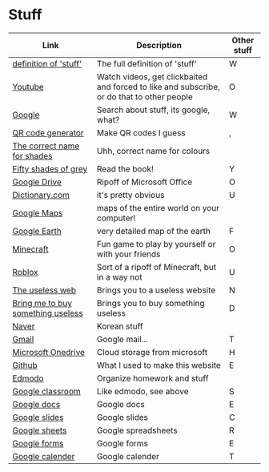 # Stuff

Link|Description|Other stuff
-|-|-
[definition of 'stuff'](https://www.dictionary.com/browse/stuff)|The full definition of 'stuff'|W
[Youtube](youtube.com)|Watch videos, get clickbaited and forced to like and subscribe, or do that to other people|O
[Google](google.com)|Search about stuff, its google, what?|W
[QR code generator](qr-code-generator.com)|Make QR codes I guess|,
[The correct name for shades](digitalsynopsis.com/design/color-thesaurus-correct-name-of-shades)|Uhh, correct name for colours| 
[Fifty shades of grey](http://readonlinefreebook.com/fifty-shades-of-grey)|Read the book!|Y
[Google Drive](drive.google.com)|Ripoff of Microsoft Office|O
[Dictionary.com](dictionary.com)|it's pretty obvious|U
[Google Maps](google.com/maps)|maps of the entire world on your computer!|
[Google Earth](google.com/earth)|very detailed map of the earth|F
[Minecraft](https://www.minecraft.net/en-us/about-minecraft)|Fun game to play by yourself or with your friends|O
[Roblox](roblox.com)|Sort of a ripoff of Minecraft, but in a way not|U
[The useless web](https://theuselessweb.com)|Brings you to a useless website|N
[Bring me to buy something useless](https://weirdorconfusing.com/)|Brings you to buy something useless|D
[Naver](naver.com)|Korean stuff| 
[Gmail](mail.google.com)|Google mail...|T
[Microsoft Onedrive](onedrive.com)|Cloud storage from microsoft|H
[Github](github.com)|What I used to make this website|E
[Edmodo](new.edmodo.com)|Organize homework and stuff| 
[Google classroom](google.classroom.com)|Like edmodo, see above|S
[Google docs](docs.google.com/document)|Google docs|E
[Google slides](docs.google.com/presentation)|Google slides|C
[Google sheets](docs.google.com/spreadsheets)|Google spreadsheets|R
[Google forms](docs.google.com/forms)|Google forms|E
[Google calender](calender.google.com)|Google calender|T